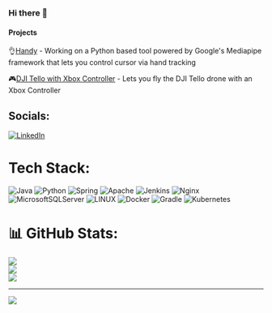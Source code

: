 ### Hi there 👋 

#### Projects
👌[Handy](https://github.com/Waleed2660/Handy) - Working on a Python based tool powered by Google's Mediapipe framework that lets you control cursor via hand tracking

🎮[DJI Tello with Xbox Controller](https://github.com/Waleed2660/DJITello_Xbox_Controller) - Lets you fly the DJI Tello drone with an Xbox Controller
   
## Socials:
[![LinkedIn](https://img.shields.io/badge/LinkedIn-%230077B5.svg?logo=linkedin&logoColor=white)](https://linkedin.com/in/waleed-t) 

# Tech Stack:
![Java](https://img.shields.io/badge/java-%23ED8B00.svg?style=for-the-badge&logo=java&logoColor=white) ![Python](https://img.shields.io/badge/python-3670A0?style=for-the-badge&logo=python&logoColor=ffdd54) ![Spring](https://img.shields.io/badge/spring-%236DB33F.svg?style=for-the-badge&logo=spring&logoColor=white) ![Apache](https://img.shields.io/badge/apache-%23D42029.svg?style=for-the-badge&logo=apache&logoColor=white) ![Jenkins](https://img.shields.io/badge/jenkins-%232C5263.svg?style=for-the-badge&logo=jenkins&logoColor=white) ![Nginx](https://img.shields.io/badge/nginx-%23009639.svg?style=for-the-badge&logo=nginx&logoColor=white) ![MicrosoftSQLServer](https://img.shields.io/badge/Microsoft%20SQL%20Sever-CC2927?style=for-the-badge&logo=microsoft%20sql%20server&logoColor=white) ![LINUX](https://img.shields.io/badge/Linux-FCC624?style=for-the-badge&logo=linux&logoColor=black) ![Docker](https://img.shields.io/badge/docker-%230db7ed.svg?style=for-the-badge&logo=docker&logoColor=white) ![Gradle](https://img.shields.io/badge/Gradle-02303A.svg?style=for-the-badge&logo=Gradle&logoColor=white) ![Kubernetes](https://img.shields.io/badge/kubernetes-%23326ce5.svg?style=for-the-badge&logo=kubernetes&logoColor=white) 
# 📊 GitHub Stats:
<!-- ![](https://github-readme-stats.vercel.app/api?username=waleed2660&theme=dark&hide_border=false&include_all_commits=true&count_private=true)<br/> -->
![](https://github-readme-streak-stats.herokuapp.com/?user=waleed2660&theme=dark&hide_border=false)<br/>
![](https://github-readme-stats.vercel.app/api?username=waleed2660&theme=gruvbox&hide_border=true&include_all_commits=false&count_private=false)<br/>
![](https://github-readme-stats.vercel.app/api/top-langs/?username=waleed2660&theme=dark&hide_border=false&include_all_commits=true&count_private=true&layout=compact)

---
[![](https://visitcount.itsvg.in/api?id=waleed2660&icon=0&color=0)](https://visitcount.itsvg.in)


   
   
<!--
- 📫 If you're an employer & interested to look into my work, please get in touch with me as I have to keep courseworks private on github.
**Waleed2660/Waleed2660** is a ✨ _special_ ✨ repository because its `README.md` (this file) appears on your GitHub profile.

Here are some ideas to get you started:


- 🌱 I’m currently learning ...
- 👯 I’m looking to collaborate on ...
- 🤔 I’m looking for help with ...
- 💬 Ask me about ...
- 📫 How to reach me: ...
- 😄 Pronouns: ...
- ⚡ Fun fact: ...
-->
